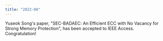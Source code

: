 ```yaml
---
title: "2022-08"
---
```


Yuseok Song's paper, "SEC-BADAEC: An Efficient ECC with No Vacancy for Strong Memory Protection", has been accepted to IEEE Access. Congratulation!

